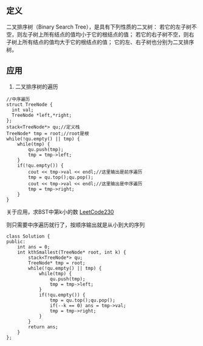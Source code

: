 ## 定义
二叉排序树（Binary Search Tree），是具有下列性质的二叉树： 若它的左子树不空，则左子树上所有结点的值均小于它的根结点的值； 若它的右子树不空，则右子树上所有结点的值均大于它的根结点的值； 它的左、右子树也分别为二叉排序树。

## 应用
1. 二叉排序树的遍历

```
//中序遍历
struct TreeNode {
  int val;
  TreeNode *left,*right;
};
stack<TreeNode*> qu;//定义栈
TreeNode* tmp = root;//root是根
while(!qu.empty() || tmp) {
    while(tmp) {
        qu.push(tmp);
        tmp = tmp->left;
    }
    if(!qu.empty()) {
        cout << tmp->val << endl;//这里输出是前序遍历
        tmp = qu.top();qu.pop();
        cout << tmp->val << endl;//这里输出是中序遍历
        tmp = tmp->right;
    }
}
```
 关于应用，求BST中第k小的数
 [LeetCode230](https://leetcode.com/problems/kth-smallest-element-in-a-bst/)

则只需要中序遍历就行了，按顺序输出就是从小到大的序列
```
class Solution {
public:
    int ans = 0;
    int kthSmallest(TreeNode* root, int k) {
        stack<TreeNode*> qu;
        TreeNode* tmp = root;
        while(!qu.empty() || tmp) {
            while(tmp) {
                qu.push(tmp);
                tmp = tmp->left;
            }
            if(!qu.empty()) {
                tmp = qu.top();qu.pop();
                if(--k == 0) ans = tmp->val;
                tmp = tmp->right;
            }
        } 
        return ans;
    }
};
```
